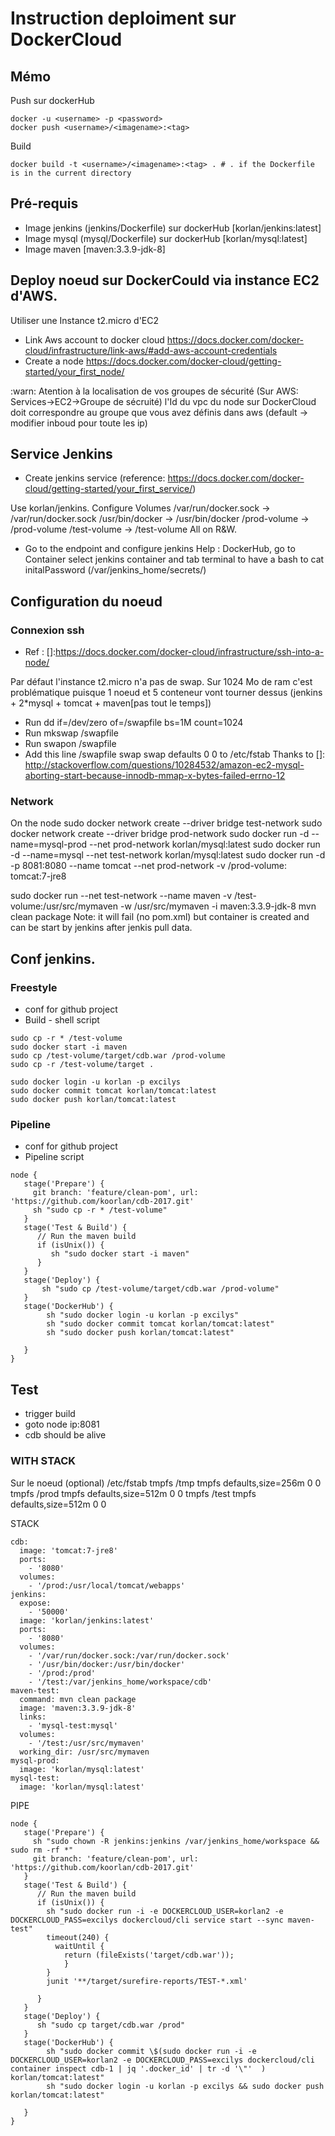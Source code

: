 # Instruction deploiment sur DockerCloud

## Mémo

Push sur dockerHub
```
docker -u <username> -p <password>
docker push <username>/<imagename>:<tag>
```

Build
```
docker build -t <username>/<imagename>:<tag> . # . if the Dockerfile is in the current directory
```

## Pré-requis

* Image jenkins (jenkins/Dockerfile) sur dockerHub [korlan/jenkins:latest]
* Image mysql (mysql/Dockerfile) sur dockerHub [korlan/mysql:latest]
* Image maven [maven:3.3.9-jdk-8]

## Deploy noeud sur DockerCould via instance EC2 d'AWS.

Utiliser une Instance t2.micro d'EC2
* Link Aws account to docker cloud https://docs.docker.com/docker-cloud/infrastructure/link-aws/#add-aws-account-credentials
* Create a node https://docs.docker.com/docker-cloud/getting-started/your_first_node/

:warn: Atention à la localisation de vos groupes de sécurité (Sur AWS: Services->EC2->Groupe de sécruité) l'Id du vpc du node sur DockerCloud doit correspondre au groupe que vous avez définis dans aws (default -> modifier inboud pour toute les ip)

## Service Jenkins
* Create jenkins service (reference: https://docs.docker.com/docker-cloud/getting-started/your_first_service/)

Use korlan/jenkins.
Configure Volumes
/var/run/docker.sock -> /var/run/docker.sock
/usr/bin/docker -> /usr/bin/docker
/prod-volume -> /prod-volume
/test-volume -> /test-volume
All on R&W.

* Go to the endpoint and configure jenkins
Help : DockerHub, go to Container select jenkins container and tab terminal to have a bash to cat initalPassword (/var/jenkins_home/secrets/)

## Configuration du noeud

### Connexion ssh
 *  Ref : []:https://docs.docker.com/docker-cloud/infrastructure/ssh-into-a-node/

Par défaut l'instance t2.micro n'a pas de swap. Sur 1024 Mo de ram c'est problématique puisque 1 noeud et 5 conteneur vont tourner dessus (jenkins + 2*mysql + tomcat + maven[pas tout le temps])

* Run dd if=/dev/zero of=/swapfile bs=1M count=1024
* Run mkswap /swapfile
* Run swapon /swapfile
* Add this line /swapfile swap swap defaults 0 0 to /etc/fstab
 Thanks to []: http://stackoverflow.com/questions/10284532/amazon-ec2-mysql-aborting-start-because-innodb-mmap-x-bytes-failed-errno-12

### Network
On the node
sudo docker network create --driver bridge test-network
sudo docker network create --driver bridge prod-network
sudo docker run -d --name=mysql-prod --net prod-network korlan/mysql:latest
sudo docker run -d --name=mysql --net test-network korlan/mysql:latest
sudo docker run -d -p 8081:8080 --name tomcat --net prod-network -v /prod-volume:  tomcat:7-jre8

sudo docker run --net test-network --name maven -v /test-volume:/usr/src/mymaven -w /usr/src/mymaven -i maven:3.3.9-jdk-8 mvn clean package
Note: it will fail (no pom.xml) but container is created and can be start by jenkins after jenkis pull data.

## Conf jenkins.

### Freestyle
* conf for github project
* Build - shell script

```
sudo cp -r * /test-volume
sudo docker start -i maven
sudo cp /test-volume/target/cdb.war /prod-volume
sudo cp -r /test-volume/target .

sudo docker login -u korlan -p excilys
sudo docker commit tomcat korlan/tomcat:latest
sudo docker push korlan/tomcat:latest
```


### Pipeline
* conf for github project
* Pipeline script
```
node {
   stage('Prepare') {
     git branch: 'feature/clean-pom', url: 'https://github.com/koorlan/cdb-2017.git'
     sh "sudo cp -r * /test-volume"
   }
   stage('Test & Build') {
      // Run the maven build
      if (isUnix()) {
         sh "sudo docker start -i maven"
      }
   }
   stage('Deploy') {
       sh "sudo cp /test-volume/target/cdb.war /prod-volume"
   }
   stage('DockerHub') {
        sh "sudo docker login -u korlan -p excilys"
        sh "sudo docker commit tomcat korlan/tomcat:latest"
        sh "sudo docker push korlan/tomcat:latest"

   }
}
```

## Test
* trigger build
* goto node ip:8081
* cdb should be alive

### WITH STACK

Sur le noeud (optional)
/etc/fstab
tmpfs /tmp tmpfs defaults,size=256m 0 0
tmpfs /prod tmpfs defaults,size=512m 0 0
tmpfs /test tmpfs defaults,size=512m 0 0


STACK
```
cdb:
  image: 'tomcat:7-jre8'
  ports:
    - '8080'
  volumes:
    - '/prod:/usr/local/tomcat/webapps'
jenkins:
  expose:
    - '50000'
  image: 'korlan/jenkins:latest'
  ports:
    - '8080'
  volumes:
    - '/var/run/docker.sock:/var/run/docker.sock'
    - '/usr/bin/docker:/usr/bin/docker'
    - '/prod:/prod'
    - '/test:/var/jenkins_home/workspace/cdb'
maven-test:
  command: mvn clean package
  image: 'maven:3.3.9-jdk-8'
  links:
    - 'mysql-test:mysql'
  volumes:
    - '/test:/usr/src/mymaven'
  working_dir: /usr/src/mymaven
mysql-prod:
  image: 'korlan/mysql:latest'
mysql-test:
  image: 'korlan/mysql:latest'

```

PIPE
```
node {
   stage('Prepare') {
     sh "sudo chown -R jenkins:jenkins /var/jenkins_home/workspace && sudo rm -rf *"
     git branch: 'feature/clean-pom', url: 'https://github.com/koorlan/cdb-2017.git'
   }
   stage('Test & Build') {
      // Run the maven build
      if (isUnix()) {
        sh "sudo docker run -i -e DOCKERCLOUD_USER=korlan2 -e DOCKERCLOUD_PASS=excilys dockercloud/cli service start --sync maven-test"
        timeout(240) {
          waitUntil {
            return (fileExists('target/cdb.war'));
            }
        }
        junit '**/target/surefire-reports/TEST-*.xml'

      }
   }
   stage('Deploy') {
      sh "sudo cp target/cdb.war /prod"
   }
   stage('DockerHub') {
        sh "sudo docker commit \$(sudo docker run -i -e DOCKERCLOUD_USER=korlan2 -e DOCKERCLOUD_PASS=excilys dockercloud/cli container inspect cdb-1 | jq '.docker_id' | tr -d '\"'  ) korlan/tomcat:latest"
        sh "sudo docker login -u korlan -p excilys && sudo docker push korlan/tomcat:latest"

   }
}
```

